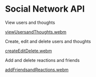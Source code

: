 # Social Network API

View users and thoughts

[viewUsersandThoughts.webm](https://user-images.githubusercontent.com/119711335/226084791-29d1c8f1-1c74-4d48-87ea-a21fb4dcb543.webm)

Create, edit and delete users and thoughts

[createEditDelete.webm](https://user-images.githubusercontent.com/119711335/226084800-adbf3894-1d15-40f1-94f5-b984864b4ebe.webm)

Add and delete reactions and friends

[addFriendsandReactions.webm](https://user-images.githubusercontent.com/119711335/226084794-bbbf5d08-96a0-4f73-8b9f-956b4ed856f8.webm)

